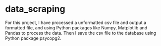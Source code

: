 # data_scraping

For this project, I have processed a unformatted csv file and output a formatted file, and using Python packages like Numpy, Matplotlib and Pandas to process the data. Then I save the csv file to the database using Python package psycopg2.